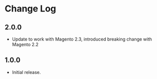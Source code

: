 Change Log
==========
2.0.0
-----

- Update to work with Magento 2.3, introduced breaking change with Magento 2.2

1.0.0
-----

- Initial release.
